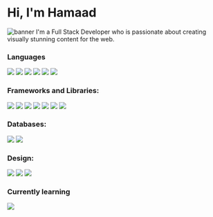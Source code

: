 # Hi, I'm Hamaad
![banner](https://user-images.githubusercontent.com/18343242/167206428-60bcf64b-d2b1-451c-8ba4-7a2b94c0f894.png)
I'm a Full Stack Developer who is passionate about creating visually stunning content for the web.

### Languages
[<img src="https://img.shields.io/badge/JavaScript-F7DF1E?style=for-the-badge&logo=javascript&logoColor=black"/>]() [<img src="https://img.shields.io/badge/TypeScript-007ACC?style=for-the-badge&logo=typescript&logoColor=white"/>]() [<img src="https://img.shields.io/badge/node.js%20-%2343853D.svg?&style=for-the-badge&logo=node.js&logoColor=white"/>]() [<img src="https://img.shields.io/badge/Python-3776AB?style=for-the-badge&logo=python&logoColor=white"/>]() [<img src="https://img.shields.io/badge/html5%20-%23E34F26.svg?&style=for-the-badge&logo=html5&logoColor=white"/>]() [<img src="https://img.shields.io/badge/css3%20-%231572B6.svg?&style=for-the-badge&logo=css3&logoColor=white"/>]()

### Frameworks and Libraries:
[<img src="https://img.shields.io/badge/react%20-%2320232a.svg?&style=for-the-badge&logo=react&logoColor=%2361DAFB"/>]() [<img src="https://img.shields.io/badge/Next-black?style=for-the-badge&logo=next.js&logoColor=white"/>]() [<img src="https://img.shields.io/badge/redux%20-%23593d88.svg?&style=for-the-badge&logo=redux&logoColor=white"/>]() [<img src="https://img.shields.io/badge/express.js-%23404d59.svg?style=for-the-badge&logo=express&logoColor=%2361DAFB"/>]() [<img src="https://img.shields.io/badge/bootstrap%20-%23563D7C.svg?&style=for-the-badge&logo=bootstrap&logoColor=white"/>]() [<img src="https://img.shields.io/badge/material%20ui%20-%230081CB.svg?&style=for-the-badge&logo=material-ui&logoColor=white"/>]() [<img src="https://img.shields.io/badge/Socket.io-black?style=for-the-badge&logo=socket.io&badgeColor=010101"/>]() 

### Databases:
[<img src="https://img.shields.io/badge/MongoDB-%234ea94b.svg?style=for-the-badge&logo=mongodb&logoColor=white"/>]() [<img src="https://img.shields.io/badge/firebase-%23039BE5.svg?style=for-the-badge&logo=firebase"/>]() 

### Design:
[<img src="https://img.shields.io/badge/adobe%20photoshop-%2331A8FF.svg?style=for-the-badge&logo=adobe%20photoshop&logoColor=white"/>]() [<img src="https://img.shields.io/badge/Adobe%20XD-470137?style=for-the-badge&logo=Adobe%20XD&logoColor=#FF61F6"/>]() [<img src="https://img.shields.io/badge/adobe%20illustrator-%23FF9A00.svg?style=for-the-badge&logo=adobe%20illustrator&logoColor=white"/>]() 

### Currently learning
[<img src="https://img.shields.io/badge/postgres-%23316192.svg?style=for-the-badge&logo=postgresql&logoColor=white"/>]() 
